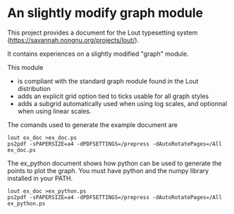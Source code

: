 # An slightly modify graph module

This project provides a document for the Lout typesetting system (https://savannah.nongnu.org/projects/lout/).

It contains experiences on a slightly modified "graph" module.

This module 
* is compliant with the standard graph module found in the Lout distribution
* adds an explicit grid option tied to ticks usable for all graph styles
* adds a subgrid automatically used when using log scales, and optionnal when using linear scales.

The comands used to generate the example document are

```
lout ex_doc >ex_doc.ps
ps2pdf -sPAPERSIZE=a4 -dPDFSETTINGS=/prepress -dAutoRotatePages=/All ex_doc.ps
```

The ex_python document shows how python can be used to generate the points to plot the graph. You must have python and the numpy library installed in your PATH.

```
lout ex_doc >ex_python.ps
ps2pdf -sPAPERSIZE=a4 -dPDFSETTINGS=/prepress -dAutoRotatePages=/All ex_python.ps
```
